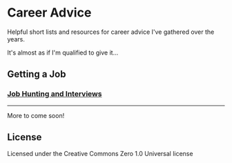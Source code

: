 # Career Advice

Helpful short lists and resources for career advice I've gathered over the years.

It's almost as if I'm qualified to give it...

## Getting a Job

### [Job Hunting and Interviews](https://github.com/chances/career/blob/master/Job%20Hunting%20%26%20Interviews.md)

---------------------------------------

More to come soon!

## License

Licensed under the Creative Commons Zero 1.0 Universal license
